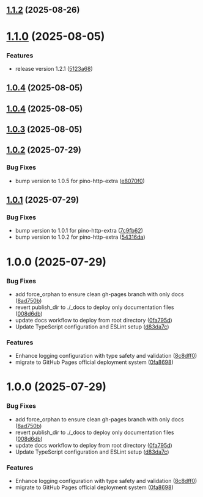 ## [1.1.2](https://github.com/nestjs-labs/nestjs-pino-extra/compare/v1.1.1...v1.1.2) (2025-08-26)

# [1.1.0](https://github.com/nestjs-labs/nestjs-pino-extra/compare/v1.0.3...v1.1.0) (2025-08-05)


### Features

* release version 1.2.1 ([5123a68](https://github.com/nestjs-labs/nestjs-pino-extra/commit/5123a68a27ae937e53ef93d22298ce24e00b20c0))

## [1.0.4](https://github.com/nestjs-labs/nestjs-pino-extra/compare/v1.0.3...v1.0.4) (2025-08-05)

## [1.0.4](https://github.com/nestjs-labs/nestjs-pino-extra/compare/v1.0.3...v1.0.4) (2025-08-05)

## [1.0.3](https://github.com/nestjs-labs/nestjs-pino-extra/compare/v1.0.2...v1.0.3) (2025-08-05)

## [1.0.2](https://github.com/nestjs-labs/nestjs-pino-extra/compare/v1.0.1...v1.0.2) (2025-07-29)


### Bug Fixes

* bump version to 1.0.5 for pino-http-extra ([e8070f0](https://github.com/nestjs-labs/nestjs-pino-extra/commit/e8070f050144d6abcb2c3700c171ad817a7171f1))

## [1.0.1](https://github.com/nestjs-labs/nestjs-pino-extra/compare/v1.0.0...v1.0.1) (2025-07-29)


### Bug Fixes

* bump version to 1.0.1 for pino-http-extra ([7c9fb62](https://github.com/nestjs-labs/nestjs-pino-extra/commit/7c9fb62862b1619a317c39d31922c7cd393156e5))
* bump version to 1.0.2 for pino-http-extra ([54316da](https://github.com/nestjs-labs/nestjs-pino-extra/commit/54316daf66d2dbd9ac2f5d88301eccfb977e3464))

# 1.0.0 (2025-07-29)


### Bug Fixes

* add force_orphan to ensure clean gh-pages branch with only docs ([8ad750b](https://github.com/nestjs-labs/nestjs-pino-extra/commit/8ad750b0aff61cfc859a3960cf92484e40c5d8bf))
* revert publish_dir to ./_docs to deploy only documentation files ([008d6db](https://github.com/nestjs-labs/nestjs-pino-extra/commit/008d6db545e62d591c029354925eb71d487cb01a))
* update docs workflow to deploy from root directory ([0fa795d](https://github.com/nestjs-labs/nestjs-pino-extra/commit/0fa795de6767935037ff39082dc9beb33abd10cf))
* Update TypeScript configuration and ESLint setup ([d83da7c](https://github.com/nestjs-labs/nestjs-pino-extra/commit/d83da7c758ba24beb4914db9290c137fe18c7581))


### Features

* Enhance logging configuration with type safety and validation ([8c8dff0](https://github.com/nestjs-labs/nestjs-pino-extra/commit/8c8dff0d174c371c97f7b47c5325988e78b77b94))
* migrate to GitHub Pages official deployment system ([0fa8698](https://github.com/nestjs-labs/nestjs-pino-extra/commit/0fa869800cd543ffd10b9c89c1e828dff61c3943))

# 1.0.0 (2025-07-29)


### Bug Fixes

* add force_orphan to ensure clean gh-pages branch with only docs ([8ad750b](https://github.com/nestjs-labs/nestjs-pino-extra/commit/8ad750b0aff61cfc859a3960cf92484e40c5d8bf))
* revert publish_dir to ./_docs to deploy only documentation files ([008d6db](https://github.com/nestjs-labs/nestjs-pino-extra/commit/008d6db545e62d591c029354925eb71d487cb01a))
* update docs workflow to deploy from root directory ([0fa795d](https://github.com/nestjs-labs/nestjs-pino-extra/commit/0fa795de6767935037ff39082dc9beb33abd10cf))
* Update TypeScript configuration and ESLint setup ([d83da7c](https://github.com/nestjs-labs/nestjs-pino-extra/commit/d83da7c758ba24beb4914db9290c137fe18c7581))


### Features

* Enhance logging configuration with type safety and validation ([8c8dff0](https://github.com/nestjs-labs/nestjs-pino-extra/commit/8c8dff0d174c371c97f7b47c5325988e78b77b94))
* migrate to GitHub Pages official deployment system ([0fa8698](https://github.com/nestjs-labs/nestjs-pino-extra/commit/0fa869800cd543ffd10b9c89c1e828dff61c3943))
